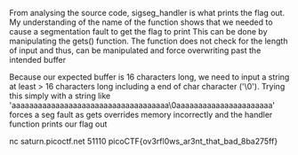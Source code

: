 From analysing the source code, sigseg_handler is what prints the flag out. My understanding
of the name of the function shows that we needed to cause a segmentation fault to get the flag to print
This can be done by manipulating the gets() function. The function does not check for the length of input
and thus, can be manipulated and force overwriting past the intended buffer

Because our expected buffer is 16 characters long, we need to input a string at least > 16 characters long including
a end of char character ('\0'). Trying this simply with a string like 'aaaaaaaaaaaaaaaaaaaaaaaaaaaaaaaaaaaa\0aaaaaaaaaaaaaaaaaaaaaa'
forces a seg fault as gets overrides memory incorrectly and the handler function prints our flag out

nc saturn.picoctf.net 51110
picoCTF{ov3rfl0ws_ar3nt_that_bad_8ba275ff}